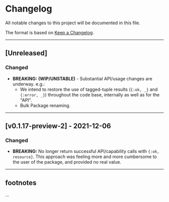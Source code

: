 
# Changelog

All notable changes to this project will be documented in this file.

The format is based on [Keep a Changelog](https://keepachangelog.com/en/1.0.0/).

---

## [Unreleased]

### Changed

- **BREAKING:** **(WIP/UNSTABLE)** - Substantial API/usage changes are underway. e.g.:
  - We intend to restore the use of tagged-tuple results (`{:ok, _}` and `{:error, _}`) throughout the code base, internally as well as for the "API".
  - Bulk Package renaming.

---

## [v0.1.17-preview-2] - 2021-12-06

### Changed

- **BREAKING:** No longer return successful API/capability calls with `{:ok, resource}`. This approach was feeling more and more cumbersome to the user of the package, and provided no real value.

---

## footnotes

...
